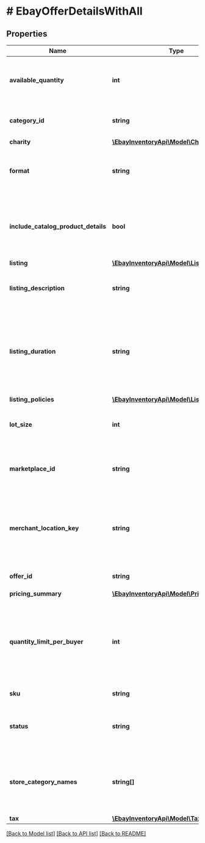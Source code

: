 # # EbayOfferDetailsWithAll

## Properties

Name | Type | Description | Notes
------------ | ------------- | ------------- | -------------
**available_quantity** | **int** | This integer value indicates the quantity of the inventory item (specified by the sku value) that will be available for purchase by buyers shopping on the eBay site specified in the marketplaceId field. For unpublished offers where the available quantity has yet to be set, the availableQuantity value is set to 0. | [optional] 
**category_id** | **string** | The unique identifier of the primary eBay category that the inventory item is listed under. This field is always returned for published offers, but is only returned if set for unpublished offers. | [optional] 
**charity** | [**\EbayInventoryApi\Model\Charity**](Charity.md) |  | [optional] 
**format** | **string** | This enumerated value indicates the listing format of the offer. Currently, the only supported value for this field is FIXED_PRICE. For implementation help, refer to &lt;a href&#x3D;&#39;https://developer.ebay.com/devzone/rest/api-ref/inventory/types/FormatTypeEnum.html&#39;&gt;eBay API documentation&lt;/a&gt; | [optional] 
**include_catalog_product_details** | **bool** | This field indicates whether or not eBay product catalog details are applied to a listing. A value of true indicates the listing corresponds to the eBay product associated with the provided product identifier. The product identifier is provided in createOrReplaceInventoryItem. Note: Though the includeCatalogProductDetails parameter is not required to be submitted in the request, the parameter defaults to &#39;true&#39; if omitted. | [optional] 
**listing** | [**\EbayInventoryApi\Model\ListingDetails**](ListingDetails.md) |  | [optional] 
**listing_description** | **string** | The description of the eBay listing that is part of the unpublished or published offer. This field is always returned for published offers, but is only returned if set for unpublished offers. Max Length: 500000 (which includes HTML markup/tags) | [optional] 
**listing_duration** | **string** | This field indicates the number of days that the listing will be active. &#39;GTC&#39; (Good &#39;til Cancelled) listings are automatically renewed each calendar month until the seller decides to end the listing. Note: This field is always returned and its value is always GTC since the Inventory API currently only supports fixed-price listings, and the only supported listing duration for fixed-price listings is &#39;GTC&#39;. For implementation help, refer to &lt;a href&#x3D;&#39;https://developer.ebay.com/devzone/rest/api-ref/inventory/types/ListingDurationEnum.html&#39;&gt;eBay API documentation&lt;/a&gt; | [optional] 
**listing_policies** | [**\EbayInventoryApi\Model\ListingPolicies**](ListingPolicies.md) |  | [optional] 
**lot_size** | **int** | This field is only applicable and returned if the listing is a lot listing. A lot listing is a listing that has multiple quantity of the same product. An example would be a set of four identical car tires. The integer value in this field is the number of identical items being sold through the lot listing. | [optional] 
**marketplace_id** | **string** | This enumeration value is the unique identifier of the eBay site on which the offer is available, or will be made available. For implementation help, refer to &lt;a href&#x3D;&#39;https://developer.ebay.com/devzone/rest/api-ref/inventory/types/MarketplaceEnum.html&#39;&gt;eBay API documentation&lt;/a&gt; | [optional] 
**merchant_location_key** | **string** | The unique identifier of the inventory location. This identifier is set up by the merchant when the inventory location is first created with the createInventoryLocation call. Once this value is set for an inventory location, it can not be modified. To get more information about this inventory location, the getInventoryLocation call can be used, passing in this value at the end of the call URI. This field is always returned for published offers, but is only returned if set for unpublished offers. Max length: 36 | [optional] 
**offer_id** | **string** | The unique identifier of the offer. This identifier is used in many offer-related calls, and it is also used in the bulkUpdatePriceQuantity call. | [optional] 
**pricing_summary** | [**\EbayInventoryApi\Model\PricingSummary**](PricingSummary.md) |  | [optional] 
**quantity_limit_per_buyer** | **int** | This field is only applicable and set if the seller wishes to set a restriction on the purchase quantity of an inventory item per seller. If this field is set by the seller for the offer, then each distinct buyer may purchase up to, but not exceed the quantity in this field. So, if this field&#39;s value is 5, each buyer may purchase a quantity of the inventory item between one and five, and the purchases can occur in one multiple-quantity purchase, or over multiple transactions. If a buyer attempts to purchase one or more of these products, and the cumulative quantity will take the buyer beyond the quantity limit, that buyer will be blocked from that purchase. | [optional] 
**sku** | **string** | This is the seller-defined SKU value of the product in the offer. Max Length: 50 | [optional] 
**status** | **string** | The enumeration value in this field specifies the status of the offer - either PUBLISHED or UNPUBLISHED. For implementation help, refer to &lt;a href&#x3D;&#39;https://developer.ebay.com/devzone/rest/api-ref/inventory/types/OfferStatusEnum.html&#39;&gt;eBay API documentation&lt;/a&gt; | [optional] 
**store_category_names** | **string[]** | This container is returned if the seller chose to place the inventory item into one or two eBay store categories that the seller has set up for their eBay store. The string value(s) in this container will be the full path(s) to the eBay store categories, as shown below: &amp;quot;storeCategoryNames&amp;quot;: [  &amp;quot;/Fashion/Men/Shirts&amp;quot;,  &amp;quot;/Fashion/Men/Accessories&amp;quot; ], | [optional] 
**tax** | [**\EbayInventoryApi\Model\Tax**](Tax.md) |  | [optional] 

[[Back to Model list]](../../README.md#documentation-for-models) [[Back to API list]](../../README.md#documentation-for-api-endpoints) [[Back to README]](../../README.md)


